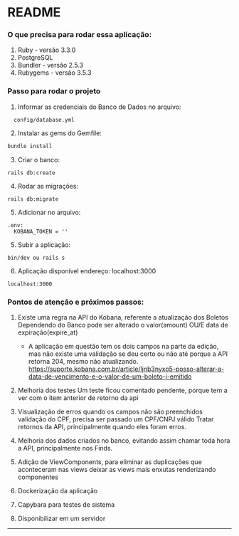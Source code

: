 # README

### O que precisa para rodar essa aplicação:

1. Ruby - versão 3.3.0
2. PostgreSQL
3. Bundler - versão 2.5.3
4. Rubygems - versão 3.5.3

### Passo para rodar o projeto

1. Informar as credenciais do Banco de Dados no arquivo:
```
  config/database.yml
```

2. Instalar as gems do Gemfile:
```ruby
bundle install
```

3. Criar o banco:
```
rails db:create
```

4. Rodar as migrações:
```
rails db:migrate
```

5. Adicionar no arquivo:
```
.env:
  KOBANA_TOKEN = ''
```

5. Subir a aplicação:
```
bin/dev ou rails s
```

6. Aplicação disponível endereço: localhost:3000
```
localhost:3000
```

### Pontos de atenção e próximos passos:
1. Existe uma regra na API do Kobana, referente a atualização dos Boletos
  Dependendo do Banco pode ser alterado o valor(amount) OU/E data de expiração(expire_at)

    - A aplicação em questão tem os dois campos na parte da edição, mas não existe uma validação se deu certo ou não
    até porque a API retorna 204, mesmo não atualizando.
    https://suporte.kobana.com.br/article/ljnb3nyxo5-posso-alterar-a-data-de-vencimento-e-o-valor-de-um-boleto-j-emitido

2. Melhoria dos testes
  Um teste ficou comentado pendente, porque tem a ver com o item anterior de retorno da api

3. Visualização de erros
  quando os campos não são preenchidos
  validação do CPF, precisa ser passado um CPF/CNPJ válido
  Tratar retornos da API, principalmente quando eles foram erros.

4. Melhoria dos dados criados no banco, evitando assim chamar toda hora a API, principalmente nos Finds.

5. Adição de ViewComponents, para eliminar as duplicações que aconteceram nas views
  deixar as views mais enxutas renderizando componentes

6. Dockerização da aplicação

7. Capybara para testes de sistema

8. Disponibilizar em um servidor


___

